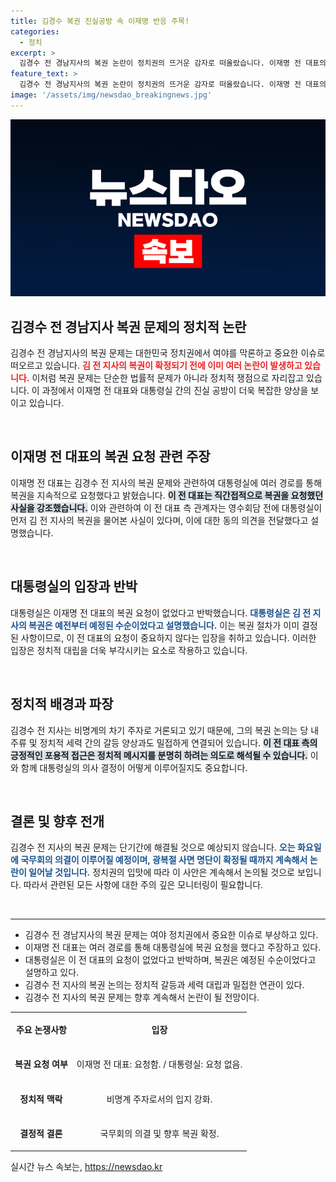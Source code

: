 ```yaml
---
title: 김경수 복권 진실공방 속 이재명 반응 주목!
categories:
  - 정치
excerpt: >
  김경수 전 경남지사의 복권 논란이 정치권의 뜨거운 감자로 떠올랐습니다. 이재명 전 대표의 요청 여부를 둘러싼 진실공방이 벌어지고, 오는 화요일 국무회의 의결 후 복권 명단이 확정될 예정. 정치 상황이 급변할 것으로 예상됩니다!
feature_text: >
  김경수 전 경남지사의 복권 논란이 정치권의 뜨거운 감자로 떠올랐습니다. 이재명 전 대표의 요청 여부를 둘러싼 진실공방이 벌어지고, 오는 화요일 국무회의 의결 후 복권 명단이 확정될 예정. 정치 상황이 급변할 것으로 예상됩니다!
image: '/assets/img/newsdao_breakingnews.jpg'
---
```


<p><img src="/assets/img/newsdao_breakingnews.jpg" alt="koreaapp 속보" /></p>

<h2 data-ke-size="size26">김경수 전 경남지사 복권 문제의 정치적 논란</h2>

<p data-ke-size="size16">김경수 전 경남지사의 복권 문제는 대한민국 정치권에서 여야를 막론하고 중요한 이슈로 떠오르고 있습니다. <b><span style="color: #ee2323;">김 전 지사의 복권이 확정되기 전에 이미 여러 논란이 발생하고 있습니다.</span></b> 이처럼 복권 문제는 단순한 법률적 문제가 아니라 정치적 쟁점으로 자리잡고 있습니다. 이 과정에서 이재명 전 대표와 대통령실 간의 진실 공방이 더욱 복잡한 양상을 보이고 있습니다.</p>

<p data-ke-size="size16">&nbsp;</p>

<h2 data-ke-size="size26">이재명 전 대표의 복권 요청 관련 주장</h2>

<p data-ke-size="size16">이재명 전 대표는 김경수 전 지사의 복권 문제와 관련하여 대통령실에 여러 경로를 통해 복권을 지속적으로 요청했다고 밝혔습니다. <b><span style="background-color: #21538527;">이 전 대표는 직간접적으로 복권을 요청했던 사실을 강조했습니다.</span></b> 이와 관련하여 이 전 대표 측 관계자는 영수회담 전에 대통령실이 먼저 김 전 지사의 복권을 물어본 사실이 있다며, 이에 대한 동의 의견을 전달했다고 설명했습니다.</p>

<p data-ke-size="size16">&nbsp;</p>

<h2 data-ke-size="size26">대통령실의 입장과 반박</h2>

<p data-ke-size="size16">대통령실은 이재명 전 대표의 복권 요청이 없었다고 반박했습니다. <b><span style="color: #1a5490;">대통령실은 김 전 지사의 복권은 예전부터 예정된 수순이었다고 설명했습니다.</span></b> 이는 복권 절차가 이미 결정된 사항이므로, 이 전 대표의 요청이 중요하지 않다는 입장을 취하고 있습니다. 이러한 입장은 정치적 대립을 더욱 부각시키는 요소로 작용하고 있습니다.</p>

<p data-ke-size="size16">&nbsp;</p>

<h2 data-ke-size="size26">정치적 배경과 파장</h2>

<p data-ke-size="size16">김경수 전 지사는 비명계의 차기 주자로 거론되고 있기 때문에, 그의 복권 논의는 당 내 주류 및 정치적 세력 간의 갈등 양상과도 밀접하게 연결되어 있습니다. <b><span style="background-color: #21538527;">이 전 대표 측의 긍정적인 포용적 접근은 정치적 메시지를 분명히 하려는 의도로 해석될 수 있습니다.</span></b> 이와 함께 대통령실의 의사 결정이 어떻게 이루어질지도 중요합니다.</p>

<p data-ke-size="size16">&nbsp;</p>

<h2 data-ke-size="size26">결론 및 향후 전개</h2>

<p data-ke-size="size16">김경수 전 지사의 복권 문제는 단기간에 해결될 것으로 예상되지 않습니다. <b><span style="color: #1a5490;">오는 화요일에 국무회의 의결이 이루어질 예정이며, 광복절 사면 명단이 확정될 때까지 계속해서 논란이 일어날 것입니다.</span></b> 정치권의 입맛에 따라 이 사안은 계속해서 논의될 것으로 보입니다. 따라서 관련된 모든 사항에 대한 주의 깊은 모니터링이 필요합니다.</p>

<p data-ke-size="size16">&nbsp;</p> 

<hr>

<ul>
    <li>김경수 전 경남지사의 복권 문제는 여야 정치권에서 중요한 이슈로 부상하고 있다.</li>
    <li>이재명 전 대표는 여러 경로를 통해 대통령실에 복권 요청을 했다고 주장하고 있다.</li>
    <li>대통령실은 이 전 대표의 요청이 없었다고 반박하며, 복권은 예정된 수순이었다고 설명하고 있다.</li>
    <li>김경수 전 지사의 복권 논의는 정치적 갈등과 세력 대립과 밀접한 연관이 있다.</li>
    <li>김경수 전 지사의 복권 문제는 향후 계속해서 논란이 될 전망이다.</li>
</ul>

<table style="width: 100%; border-collapse: collapse;">
    <tr>
        <td style="text-align: center; height: 50px;"><b>주요 논쟁사항</b></td>
        <td style="text-align: center; height: 50px;"><b>입장</b></td>
    </tr>
    <tr>
        <td style="text-align: center; height: 50px;"><b>복권 요청 여부</b></td>
        <td style="text-align: center; height: 50px;">이재명 전 대표: 요청함. / 대통령실: 요청 없음.</td>
    </tr>
    <tr>
        <td style="text-align: center; height: 50px;"><b>정치적 맥락</b></td>
        <td style="text-align: center; height: 50px;">비명계 주자로서의 입지 강화.</td>
    </tr>
    <tr>
        <td style="text-align: center; height: 50px;"><b>결정적 결론</b></td>
        <td style="text-align: center; height: 50px;">국무회의 의결 및 향후 복권 확정.</td>
    </tr>
</table>
실시간 뉴스 속보는, <a href="https://newsdao.kr" rel="dofollow">https://newsdao.kr</a>


